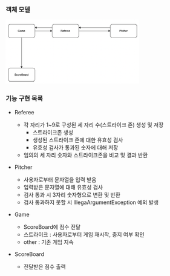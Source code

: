### 객체 모델
<img src="/docs/model.png" width="70%" height="auto" >


### 기능 구현 목록

- Referee
    - 각 자리가 1~9로 구성된 세 자리 수(스트라이크 존) 생성 및 저장
        - 스트라이크존 생성
        - 생성된 스트라이크 존에 대한 유효성 검사
        - 유효성 검사가 통과된 숫자에 대해 저장
    - 임의의 세 자리 숫자와 스트라이크존을 비교 및 결과 반환

- Pitcher
    - 사용자로부터 문자열을 입력 받음
    - 입력받은 문자열에 대해 유효성 검사
    - 검사 통과 시 3자리 숫자형으로 변환 및 반환
    - 검사 통과하지 못할 시 IllegaArgumentException 예외 발생

- Game
    - ScoreBoard에 점수 전달
    - 스트라이크 : 사용자로부터 게임 재시작, 중지 여부 확인
    - other : 기존 게임 지속

- ScoreBoard
    - 전달받은 점수 출력